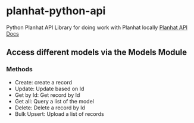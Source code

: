 # planhat-python-api
Python Planhat API Library for doing work with Planhat locally
[Planhat API Docs](https://docs.planhat.com/#introduction)

## Access different models via the Models Module

### Methods 
- Create: create a record 
- Update: Update based on Id
- Get by Id: Get record by Id
- Get all: Query a list of the model 
- Delete: Delete a record by Id
- Bulk Upsert: Upload a list of records 